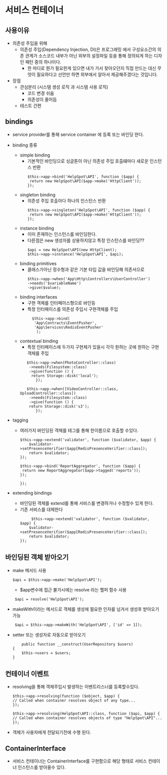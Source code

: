 # 서비스 컨테이너
## 사용이유
- 의존성 주입을 위해
    - 의존성 주입(Dependency Injection, DI)은 프로그래밍 에서 구성요소간의 의존   관계가 소스코드  내부가 아닌 외부의 설정파일 등을 통해 정의되게 하는          디자인 패턴 중의 하나이다.
        - 한 마디로 뭔가 필요한게 있으면 내가 가서 찾아오던지 직접 만드는 대신 무엇이   필요하다고 선언만 하면 외부에서 알아서 제공해주겠다는 것입니다.
- 장점
    - 관심분리 (시스템 생성 로직 과 시스템 사용 로직)
        - 코드 변경 쉬움 
        - 의존성이 줄어듬 
    - 테스트 간편                
## bindings
- service provider를 통해 service container 에 등록 또는 바인딩 한다.
- binding 종류   
    - simple binding
        - 기본적인 바인딩으로 싱글톤이 아닌 의존성 주입 호출떄마다 새로운 인스턴스 반환
            ```
            $this->app->bind('HelpSpot\API', function ($app) {
             return new HelpSpot\API($app->make('HttpClient'));
            });

            ```
    - singleton binding
        - 의존성 주입 호출마다 하나의 인스턴스 반환
            ```
            $this->app->singleton('HelpSpot\API', function ($app) {
             return new HelpSpot\API($app->make('HttpClient'));
            });
            ``` 
    - instance binding
         - 이미 존재하는 인스턴스를 바인딩한다.
         - 다른점은 new 생성자를 상용하지않고 특정 인스턴스를 바인딩??
            ```
            $api = new HelpSpot\API(new HttpClient);
            $this->app->instance('HelpSpot\API', $api);
            ```
    - binding primitives
        - 클래스가아닌 정수형과 같은 기본 타입 값을 바인딩해 의존서으로         
             ```
            $this->app->when('App\Http\Controllers\UserController')
             ->needs('$variableName')
             ->give($value);
            ```         
    - binding interfaces
        - 구현 객체를 인터페이스형으로 바인등
        - 특정 인터페이스를 의존성 주입시 구현객체를 주입
          ```
            $this->app->bind(
             'App\Contracts\EventPusher',
             'App\Services\RedisEventPusher'
              );
            ```
    - contextual binding
        - 특정 인터페이스에 두가지 구현체가 있을시 각각 원하는 곳에 원하는 구현객체를 주입
         ```
            $this->app->when(PhotoController::class)
             ->needs(Filesystem::class)
             ->give(function () {
              return Storage::disk('local');
                });

            $this->app->when([VideoController::class, UploadController::class])
             ->needs(Filesystem::class)
             ->give(function () {
             return Storage::disk('s3');
                });
         ```

- tagging
    - 여러가지 바인딩된 객체를 테그를 통해 한이름으로 호출할 수있다.
        ```
        $this->app->extend('validator', function ($validator, $app) {
            $validator->setPresenceVerifier($app[RedisPresenceVerifier::class]);
            return $validator;
        });

        $this->app->bind('ReportAggregator', function ($app) {
         return new ReportAggregator($app->tagged('reports'));
        });

        });
        ```
- extending bindings
     - 바인딩된 객체를 extend를 통해 서비스를 변경하거나 수정할수 있게 한다.
     - 기존 서비스를 대체한다
        ```
             $this->app->extend('validator', function ($validator, $app) {
            $validator->setPresenceVerifier($app[RedisPresenceVerifier::class]);
            return $validator;
        });
        ```
## 바인딩된 객체 받아오기
- make 메서드 사용
     ```
     $api = $this->app->make('HelpSpot\API');
     ```
    - $app변수에 접근 불가시에는 resolve 라는 헬퍼 함수 사용
    ``` 
     $api = resolve('HelpSpot\API');
    ```
- makeWith이라는 메서드로 객체를 생성에 필요한 인자를 넘겨서 생성후 받아오기 가능
    ```
     $api = $this->app->makeWith('HelpSpot\API', ['id' => 1]);
    ```   
- setter 또는 생성자로 자동으로 받아오기
    ```
        public function __construct(UserRepository $users)
    {
        $this->users = $users;
    }
    ``` 
## 컨테이너 이벤트
- resolving을 통해 객체주입시 발생하는 이벤트리스너를 등록할수있다.
    ```
    $this->app->resolving(function ($object, $app) {
    // Called when container resolves object of any type...
    });

    $this->app->resolving(HelpSpot\API::class, function ($api, $app) {
    // Called when container resolves objects of type "HelpSpot\API"...
    });
    ```
- 객체가 사용자에게 전달되기전에 수행 된다.

## ContainerInterface
- 서비스 컨테이너는 ContainerInterface를 구현함으로 해당 형태로 서비스 컨테이너 인스턴스를 받아올수 있다.         

